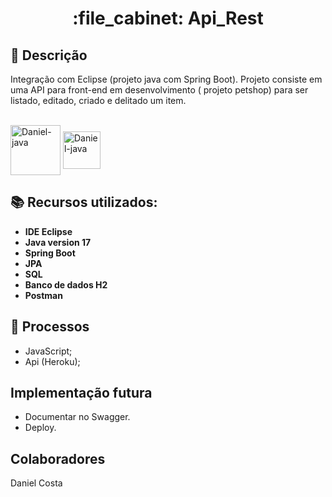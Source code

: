 <h1 align="center">:file_cabinet: Api_Rest</h1>

## :memo: Descrição
Integração com Eclipse (projeto java com Spring Boot).
Projeto consiste em uma API para front-end em desenvolvimento ( projeto petshop) para ser listado, editado, criado e delitado um item.

<div style="display: inline_block"><br>
<img align="center" alt="Daniel-java" height="80" width="80" src="https://cdn.jsdelivr.net/gh/devicons/devicon/icons/java/java-original.svg">
<img align="center" alt="Daniel-java" height="60" width="60" src="https://cdn.jsdelivr.net/gh/devicons/devicon/icons/spring/spring-original.svg">

</div>

## :books: Recursos utilizados:
* <b>IDE Eclipse</b>
* <b>Java version 17</b>
* <b>Spring Boot</b>
* <b>JPA</b>
* <b>SQL</b>
* <b>Banco de dados H2</b>
* <b>Postman</b>

  
## :wrench: Processos
* JavaScript;
* Api (Heroku);



## Implementação futura
- Documentar no Swagger. 
- Deploy.

  

##  Colaboradores
<table>
 Daniel Costa 
</table>

